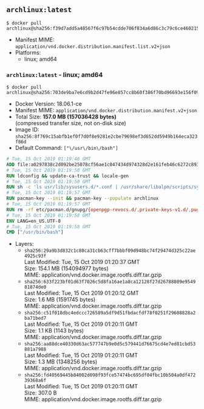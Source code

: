 ## `archlinux:latest`

```console
$ docker pull archlinux@sha256:f39d7add5a48567f6c97b54cdde706f834a6d86c3c79c6ce460215ac500c2d87
```

-	Manifest MIME: `application/vnd.docker.distribution.manifest.list.v2+json`
-	Platforms:
	-	linux; amd64

### `archlinux:latest` - linux; amd64

```console
$ docker pull archlinux@sha256:703de9ba7e6cd9b2d47fe96e857cc8b60f386f70bd96693e156f09b66654eea3
```

-	Docker Version: 18.06.1-ce
-	Manifest MIME: `application/vnd.docker.distribution.manifest.v2+json`
-	Total Size: **157.0 MB (157036428 bytes)**  
	(compressed transfer size, not on-disk size)
-	Image ID: `sha256:8f769c15abfb1ef0f7d0f8e9281e2cbe79698ef3d652dd5949b164eca323f86d`
-	Default Command: `["\/usr\/bin\/bash"]`

```dockerfile
# Tue, 15 Oct 2019 01:19:46 GMT
ADD file:a0297838c2d092be25078cf56ae1c047434d974328d2e161feb46c6272c893c0 in / 
# Tue, 15 Oct 2019 01:19:50 GMT
RUN ldconfig && update-ca-trust && locale-gen
# Tue, 15 Oct 2019 01:19:50 GMT
RUN sh -c 'ls usr/lib/sysusers.d/*.conf | /usr/share/libalpm/scripts/systemd-hook sysusers '
# Tue, 15 Oct 2019 01:19:57 GMT
RUN pacman-key --init && pacman-key --populate archlinux
# Tue, 15 Oct 2019 01:19:57 GMT
RUN rm -rf etc/pacman.d/gnupg/{openpgp-revocs.d/,private-keys-v1.d/,pugring.gpg~,gnupg.S.}*
# Tue, 15 Oct 2019 01:19:58 GMT
ENV LANG=en_US.UTF-8
# Tue, 15 Oct 2019 01:19:58 GMT
CMD ["/usr/bin/bash"]
```

-	Layers:
	-	`sha256:29a9b3d832c1c80ca31cb63cff7bbbf09d948bc74f29474d325c22ae4925c93f`  
		Last Modified: Tue, 15 Oct 2019 01:20:37 GMT  
		Size: 154.1 MB (154094977 bytes)  
		MIME: application/vnd.docker.image.rootfs.diff.tar.gzip
	-	`sha256:633f223bf01d63f7026c5d8fa16ae1a8ca12128f27d26788809e954981874de0`  
		Last Modified: Tue, 15 Oct 2019 01:20:12 GMT  
		Size: 1.6 MB (1591745 bytes)  
		MIME: application/vnd.docker.image.rootfs.diff.tar.gzip
	-	`sha256:c51f018dbc4edccc726589a5df9d51fbdacfdf78f0251f29608828a2ba71bed7`  
		Last Modified: Tue, 15 Oct 2019 01:20:11 GMT  
		Size: 1.1 KB (1143 bytes)  
		MIME: application/vnd.docker.image.rootfs.diff.tar.gzip
	-	`sha256:aa88dce40330d63ac577747b9e0d5c579441d76675cd4e7ed81cbd53881a7988`  
		Last Modified: Tue, 15 Oct 2019 01:20:11 GMT  
		Size: 1.3 MB (1348256 bytes)  
		MIME: application/vnd.docker.image.rootfs.diff.tar.gzip
	-	`sha256:fd40569445b84002d098f93fce57474bc695df04fbc10b504a0df47239368a6f`  
		Last Modified: Tue, 15 Oct 2019 01:20:11 GMT  
		Size: 307.0 B  
		MIME: application/vnd.docker.image.rootfs.diff.tar.gzip
